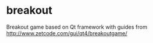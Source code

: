 breakout
========

Breakout game based on Qt framework with guides from http://www.zetcode.com/gui/qt4/breakoutgame/
